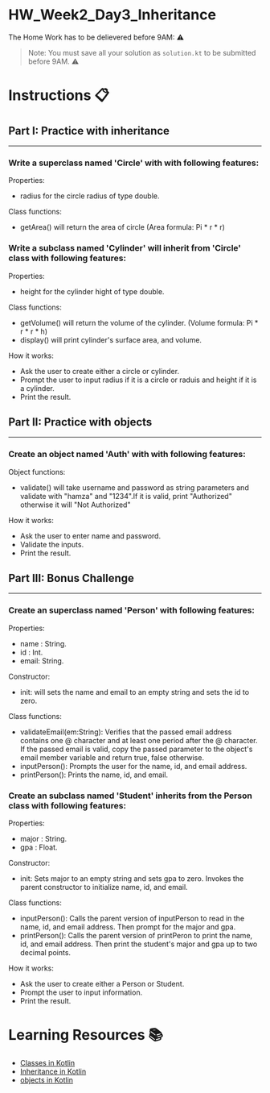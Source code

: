 # HW_Week2_Day3_Inheritance
The Home Work has to be delievered before 9AM: ⚠️

> Note: You must save all your solution as `solution.kt` to be submitted before 9AM. ⚠️
# Instructions 📋

## Part I: Practice with inheritance
---
### Write a superclass named 'Circle' with with following features:

Properties:
- radius for the circle radius of type double.

Class functions:
- getArea() will return the area of circle (Area formula: Pi * r * r)


### Write a subclass named 'Cylinder' will inherit from 'Circle' class with following features:

Properties:
- height for the cylinder hight of type double.

Class functions:
- getVolume() will return the volume of the cylinder. (Volume formula: Pi * r * r * h)
- display() will print cylinder's surface area, and volume.

How it works:
- Ask the user to create either a circle or cylinder.
- Prompt the user to input radius if it is a circle or raduis and height if it is a cylinder.
- Print the result.

## Part II: Practice with objects
---
### Create an object named 'Auth' with with following features:

Object functions:
- validate() will take username and password as string parameters and validate with "hamza" and "1234".If it is valid, print "Authorized" otherwise it will "Not Authorized"

How it works:
- Ask the user to enter name and password.
- Validate the inputs.
- Print the result.



## Part III: Bonus Challenge 
---
### Create an superclass named 'Person' with following features:
Properties:
- name : String.
- id : Int.
- email: String.

Constructor:
- init: will sets the name and email to an empty string and sets the id to zero.

Class functions:
- validateEmail(em:String): Verifies that the passed email address contains one @ character and at least one period after the @ character. If the passed email is valid, copy the passed parameter to the object's email member variable and return true, false otherwise.
- inputPerson(): Prompts the user for the name, id, and email address.
- printPerson(): Prints the name, id, and email.

### Create an subclass named 'Student' inherits from the Person class with following features:

Properties:
- major : String.
- gpa : Float.

Constructor:
- init: Sets major to an empty string and sets gpa to zero. Invokes the parent constructor to initialize name, id, and email.

Class functions:
- inputPerson(): Calls the parent version of inputPerson to read in the name, id, and email address. Then prompt for the major and gpa. 
- printPerson(): Calls the parent version of printPeron to print the name, id, and email address. Then print the student's major and gpa up to two decimal points.

How it works:
- Ask the user to create either a Person or Student.
- Prompt the user to input information.
- Print the result.


# Learning Resources  📚
* [Classes in Kotlin](https://kotlinlang.org/docs/classes.html)
* [Inheritance in Kotlin](https://kotlinlang.org/docs/inheritance.html)
* [objects in Kotlin](https://kotlinlang.org/docs/object-declarations.html#inheriting-anonymous-objects-from-supertypes)

